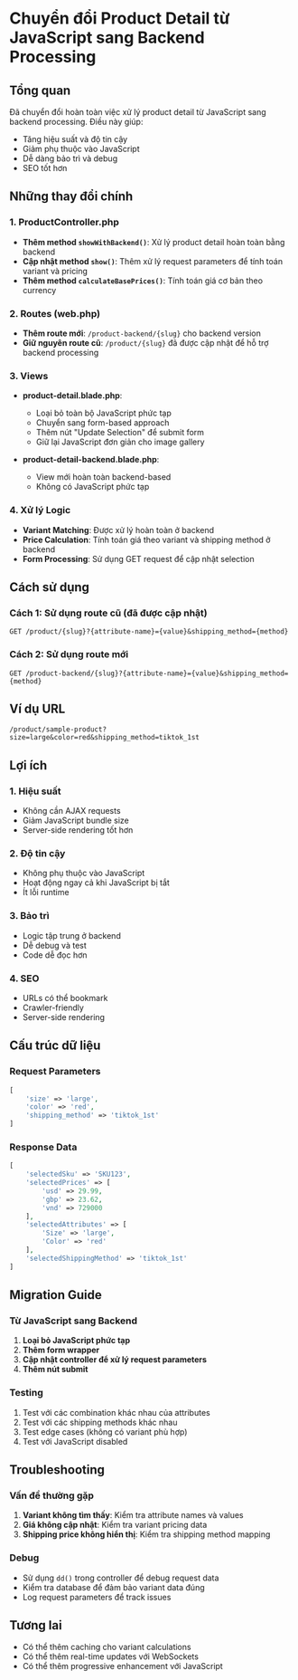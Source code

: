 # Chuyển đổi Product Detail từ JavaScript sang Backend Processing

## Tổng quan

Đã chuyển đổi hoàn toàn việc xử lý product detail từ JavaScript sang backend processing. Điều này giúp:

-   Tăng hiệu suất và độ tin cậy
-   Giảm phụ thuộc vào JavaScript
-   Dễ dàng bảo trì và debug
-   SEO tốt hơn

## Những thay đổi chính

### 1. ProductController.php

-   **Thêm method `showWithBackend()`**: Xử lý product detail hoàn toàn bằng backend
-   **Cập nhật method `show()`**: Thêm xử lý request parameters để tính toán variant và pricing
-   **Thêm method `calculateBasePrices()`**: Tính toán giá cơ bản theo currency

### 2. Routes (web.php)

-   **Thêm route mới**: `/product-backend/{slug}` cho backend version
-   **Giữ nguyên route cũ**: `/product/{slug}` đã được cập nhật để hỗ trợ backend processing

### 3. Views

-   **product-detail.blade.php**:

    -   Loại bỏ toàn bộ JavaScript phức tạp
    -   Chuyển sang form-based approach
    -   Thêm nút "Update Selection" để submit form
    -   Giữ lại JavaScript đơn giản cho image gallery

-   **product-detail-backend.blade.php**:
    -   View mới hoàn toàn backend-based
    -   Không có JavaScript phức tạp

### 4. Xử lý Logic

-   **Variant Matching**: Được xử lý hoàn toàn ở backend
-   **Price Calculation**: Tính toán giá theo variant và shipping method ở backend
-   **Form Processing**: Sử dụng GET request để cập nhật selection

## Cách sử dụng

### Cách 1: Sử dụng route cũ (đã được cập nhật)

```
GET /product/{slug}?{attribute-name}={value}&shipping_method={method}
```

### Cách 2: Sử dụng route mới

```
GET /product-backend/{slug}?{attribute-name}={value}&shipping_method={method}
```

## Ví dụ URL

```
/product/sample-product?size=large&color=red&shipping_method=tiktok_1st
```

## Lợi ích

### 1. Hiệu suất

-   Không cần AJAX requests
-   Giảm JavaScript bundle size
-   Server-side rendering tốt hơn

### 2. Độ tin cậy

-   Không phụ thuộc vào JavaScript
-   Hoạt động ngay cả khi JavaScript bị tắt
-   Ít lỗi runtime

### 3. Bảo trì

-   Logic tập trung ở backend
-   Dễ debug và test
-   Code dễ đọc hơn

### 4. SEO

-   URLs có thể bookmark
-   Crawler-friendly
-   Server-side rendering

## Cấu trúc dữ liệu

### Request Parameters

```php
[
    'size' => 'large',
    'color' => 'red',
    'shipping_method' => 'tiktok_1st'
]
```

### Response Data

```php
[
    'selectedSku' => 'SKU123',
    'selectedPrices' => [
        'usd' => 29.99,
        'gbp' => 23.62,
        'vnd' => 729000
    ],
    'selectedAttributes' => [
        'Size' => 'large',
        'Color' => 'red'
    ],
    'selectedShippingMethod' => 'tiktok_1st'
]
```

## Migration Guide

### Từ JavaScript sang Backend

1. **Loại bỏ JavaScript phức tạp**
2. **Thêm form wrapper**
3. **Cập nhật controller để xử lý request parameters**
4. **Thêm nút submit**

### Testing

1. Test với các combination khác nhau của attributes
2. Test với các shipping methods khác nhau
3. Test edge cases (không có variant phù hợp)
4. Test với JavaScript disabled

## Troubleshooting

### Vấn đề thường gặp

1. **Variant không tìm thấy**: Kiểm tra attribute names và values
2. **Giá không cập nhật**: Kiểm tra variant pricing data
3. **Shipping price không hiển thị**: Kiểm tra shipping method mapping

### Debug

-   Sử dụng `dd()` trong controller để debug request data
-   Kiểm tra database để đảm bảo variant data đúng
-   Log request parameters để track issues

## Tương lai

-   Có thể thêm caching cho variant calculations
-   Có thể thêm real-time updates với WebSockets
-   Có thể thêm progressive enhancement với JavaScript
